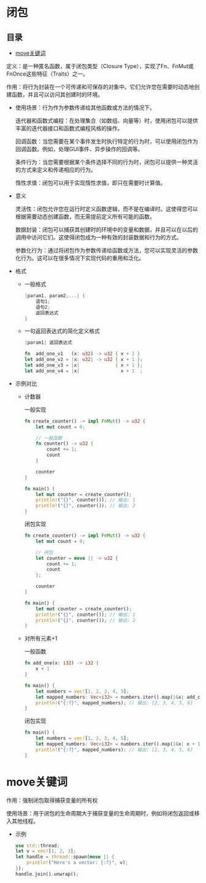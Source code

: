 # 闭包

## 目录

-   [move关键词](#move关键词)

定义：是一种匿名函数，属于闭包类型（Closure Type），实现了Fn、FnMut或FnOnce这些特征（Traits）之一。

作用：将行为封装在一个可传递和可保存的对象中。它们允许您在需要时动态地创建函数，并且可以访问其创建时的环境。

-   使用场景：行为作为参数传递给其他函数或方法的情况下。

    迭代器和函数式编程：在处理集合（如数组、向量等）时，使用闭包可以提供丰富的迭代器接口和函数式编程风格的操作。

    回调函数：当您需要在某个事件发生时执行特定的行为时，可以使用闭包作为回调函数。例如，处理GUI事件、异步操作的回调等。

    条件行为：当您需要根据某个条件选择不同的行为时，闭包可以提供一种灵活的方式来定义和传递相应的行为。

    惰性求值：闭包可以用于实现惰性求值，即只在需要时计算值。
-   意义

    灵活性：闭包允许您在运行时定义函数逻辑，而不是在编译时。这使得您可以根据需要动态创建函数，而无需提前定义所有可能的函数。

    数据封装：闭包可以捕获其创建时的环境中的变量和数据，并且可以在以后的调用中访问它们。这使得闭包成为一种有效的封装数据和行为的方式。

    参数化行为：通过将闭包作为参数传递给函数或方法，您可以实现灵活的参数化行为。这可以在很多情况下实现代码的重用和泛化。
-   格式
    -   一般格式
        ```rust
        |param1, param2,...| {
            语句1;
            语句2;
            返回表达式
        }
        ```
    -   一句返回表达式的简化定义格式
        ```rust
        |param1| 返回表达式
        ```
        ```rust
        fn  add_one_v1   (x: u32) -> u32 { x + 1 }
        let add_one_v2 = |x: u32| -> u32 { x + 1 };
        let add_one_v3 = |x|             { x + 1 };
        let add_one_v4 = |x|               x + 1  ;
        ```
-   示例对比
    -   计数器

        一般实现
        ```rust
        fn create_counter() -> impl FnMut() -> u32 {
            let mut count = 0;

            // 一般函数
            fn counter() -> u32 {
                count += 1;
                count
            }

            counter
        }

        fn main() {
            let mut counter = create_counter();
            println!("{}", counter()); // 输出: 1
            println!("{}", counter()); // 输出: 2
        }
        ```
        闭包实现
        ```rust
        fn create_counter() -> impl FnMut() -> u32 {
            let mut count = 0;

            // 闭包
            let counter = move || -> u32 {
                count += 1;
                count
            };

            counter
        }

        fn main() {
            let mut counter = create_counter();
            println!("{}", counter()); // 输出: 1
            println!("{}", counter()); // 输出: 2
        }
        ```
    -   对所有元素+1

        一般函数
        ```rust
        fn add_one(x: i32) -> i32 {
            x + 1
        }

        fn main() {
            let numbers = vec![1, 2, 3, 4, 5];
            let mapped_numbers: Vec<i32> = numbers.iter().map(|&x| add_one(x)).collect();
            println!("{:?}", mapped_numbers); // 输出: [2, 3, 4, 5, 6]
        }
        ```
        闭包实现
        ```rust
        fn main() {
            let numbers = vec![1, 2, 3, 4, 5];
            let mapped_numbers: Vec<i32> = numbers.iter().map(|&x| x + 1).collect();
            println!("{:?}", mapped_numbers); // 输出: [2, 3, 4, 5, 6]
        }
        ```

# move关键词

作用：强制闭包取得捕获变量的所有权

使用场景：用于闭包的生命周期大于捕获变量的生命周期时，例如将闭包返回或移入其他线程。

-   示例
    ```rust
    use std::thread;
    let v = vec![1, 2, 3];
    let handle = thread::spawn(move || {
        println!("Here's a vector: {:?}", v);
    });
    handle.join().unwrap();
    ```
